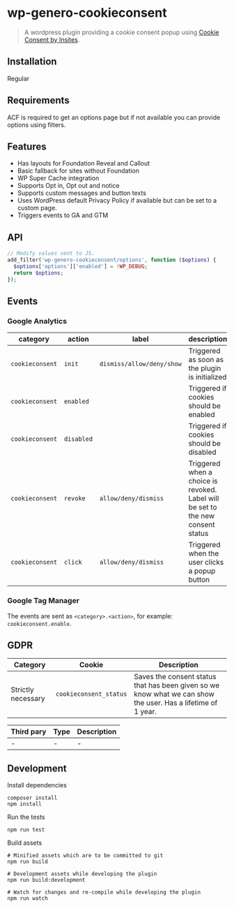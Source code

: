 # wp-genero-cookieconsent

> A wordpress plugin providing a cookie consent popup using [Cookie Consent by Insites](https://cookieconsent.insites.com).

## Installation

Regular

## Requirements

ACF is required to get an options page but if not available you can provide options using filters.

## Features

- Has layouts for Foundation Reveal and Callout
- Basic fallback for sites without Foundation
- WP Super Cache integration
- Supports Opt in, Opt out and notice
- Supports custom messages and button texts
- Uses WordPress default Privacy Policy if available but can be set to a custom page.
- Triggers events to GA and GTM

## API

```php
// Modify values sent to JS.
add_filter('wp-genero-cookieconsent/options', function ($options) {
  $options['options']['enabled'] = !WP_DEBUG;
  return $options;
});
```

## Events

### Google Analytics

|category | action | label | description|
|---------|--------|-------|------------|
|`cookieconsent`|`init`|`dismiss/allow/deny/show`|Triggered as soon as the plugin is initialized|
|`cookieconsent`|`enabled`||Triggered if cookies should be enabled|
|`cookieconsent`|`disabled`||Triggered if cookies should be disabled|
|`cookieconsent`|`revoke`|`allow/deny/dismiss`|Triggered when a choice is revoked. Label will be set to the new consent status|
|`cookieconsent`|`click`|`allow/deny/dismiss`|Triggered when the user clicks a popup button|

### Google Tag Manager

The events are sent as `<category>.<action>`, for example: `cookieconsent.enable`.

## GDPR

|Category|Cookie|Description|
|--------|------|-----------|
|Strictly necessary|`cookieconsent_status`|Saves the consent status that has been given so we know what we can show the user. Has a lifetime of 1 year.|

|Third pary|Type|Description|
|----------|----|-----------|
|-|-|-|

## Development

Install dependencies

    composer install
    npm install

Run the tests

    npm run test

Build assets

    # Minified assets which are to be committed to git
    npm run build

    # Development assets while developing the plugin
    npm run build:development

    # Watch for changes and re-compile while developing the plugin
    npm run watch
